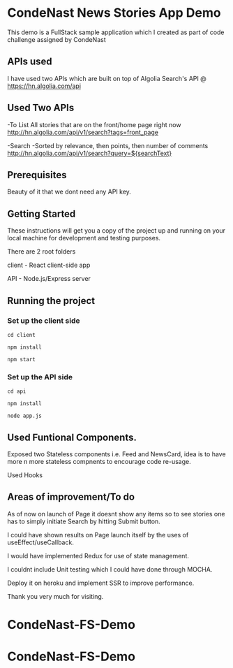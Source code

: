 # CondeNast News Stories App Demo

This demo is a FullStack sample application which I created as part of code challenge assigned by CondeNast

## APIs used

I have used two APIs which are built on top of Algolia Search's API @ https://hn.algolia.com/api

## Used Two APIs

-To List All stories that are on the front/home page right now
http://hn.algolia.com/api/v1/search?tags=front_page

-Search
-Sorted by relevance, then points, then number of comments
http://hn.algolia.com/api/v1/search?query=${searchText}

## Prerequisites

Beauty of it that we dont need any API key.

## Getting Started

These instructions will get you a copy of the project up and running on your local machine for development and testing purposes.

There are 2 root folders

client - React client-side app

API - Node.js/Express server

## Running the project

### Set up the client side

```
cd client
```

```
npm install
```

```
npm start
```

### Set up the API side

```
cd api
```

```
npm install
```

```
node app.js
```

## Used Funtional Components.

Exposed two Stateless components i.e. Feed and NewsCard, idea is to have more n more stateless compnents to encourage code re-usage.

Used Hooks

## Areas of improvement/To do

As of now on launch of Page it doesnt show any items so to see stories one has to simply initiate Search by hitting Submit button.

I could have shown results on Page launch itself by the uses of useEffect/useCallback.

I would have implemented Redux for use of state management.

I couldnt include Unit testing which I could have done through MOCHA.

Deploy it on heroku and implement SSR to improve performance.

Thank you very much for visiting.

# CondeNast-FS-Demo

# CondeNast-FS-Demo
